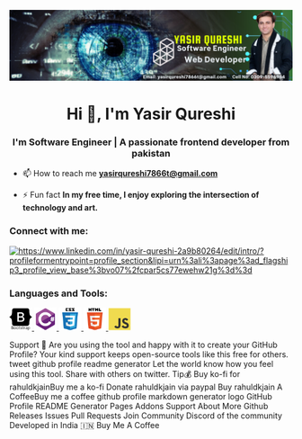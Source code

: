 ![logo](https://github.com/yasirkhan55/yasirkhan55/blob/main/Blue%20Modern%20Technology%20LinkedIn%20Banner.png)


<h1 align="center">Hi 👋, I'm Yasir Qureshi</h1>
<h3 align="center">I'm Software Engineer | A passionate frontend developer from pakistan</h3>

- 📫 How to reach me **yasirqureshi7866t@gmail.com**

- ⚡ Fun fact **In my free time, I enjoy exploring the intersection of technology and art.**

<h3 align="left">Connect with me:</h3>
<p align="left">
<a href="https://linkedin.com/in/https://www.linkedin.com/in/yasir-qureshi-2a9b80264/edit/intro/?profileformentrypoint=profile_section&lipi=urn%3ali%3apage%3ad_flagship3_profile_view_base%3bvo07%2fcpar5cs77ewehw21g%3d%3d" target="blank"><img align="center" src="https://raw.githubusercontent.com/rahuldkjain/github-profile-readme-generator/master/src/images/icons/Social/linked-in-alt.svg" alt="https://www.linkedin.com/in/yasir-qureshi-2a9b80264/edit/intro/?profileformentrypoint=profile_section&lipi=urn%3ali%3apage%3ad_flagship3_profile_view_base%3bvo07%2fcpar5cs77ewehw21g%3d%3d" height="30" width="40" /></a>
</p>

<h3 align="left">Languages and Tools:</h3>
<p align="left"> <a href="https://getbootstrap.com" target="_blank" rel="noreferrer"> <img src="https://raw.githubusercontent.com/devicons/devicon/master/icons/bootstrap/bootstrap-plain-wordmark.svg" alt="bootstrap" width="40" height="40"/> </a> <a href="https://www.w3schools.com/cs/" target="_blank" rel="noreferrer"> <img src="https://raw.githubusercontent.com/devicons/devicon/master/icons/csharp/csharp-original.svg" alt="csharp" width="40" height="40"/> </a> <a href="https://www.w3schools.com/css/" target="_blank" rel="noreferrer"> <img src="https://raw.githubusercontent.com/devicons/devicon/master/icons/css3/css3-original-wordmark.svg" alt="css3" width="40" height="40"/> </a> <a href="https://www.w3.org/html/" target="_blank" rel="noreferrer"> <img src="https://raw.githubusercontent.com/devicons/devicon/master/icons/html5/html5-original-wordmark.svg" alt="html5" width="40" height="40"/> </a> <a href="https://developer.mozilla.org/en-US/docs/Web/JavaScript" target="_blank" rel="noreferrer"> <img src="https://raw.githubusercontent.com/devicons/devicon/master/icons/javascript/javascript-original.svg" alt="javascript" width="40" height="40"/> </a> </p>

Support 🙏
Are you using the tool and happy with it to create your GitHub Profile?
Your kind support keeps open-source tools like this free for others.
tweet github profile readme generator
Let the world know how you feel using this tool. Share with others on twitter.
Tip💰
Buy ko-fi for rahuldkjainBuy me a ko-fi
Donate rahuldkjain via paypal
Buy rahuldkjain A CoffeeBuy me a coffee
github profile markdown generator logo
GitHub Profile README Generator
Pages
Addons
Support
About
More
Github
Releases
Issues
Pull Requests
Join Community
Discord of the community
Developed in India 🇮🇳
Buy Me A Coffee
